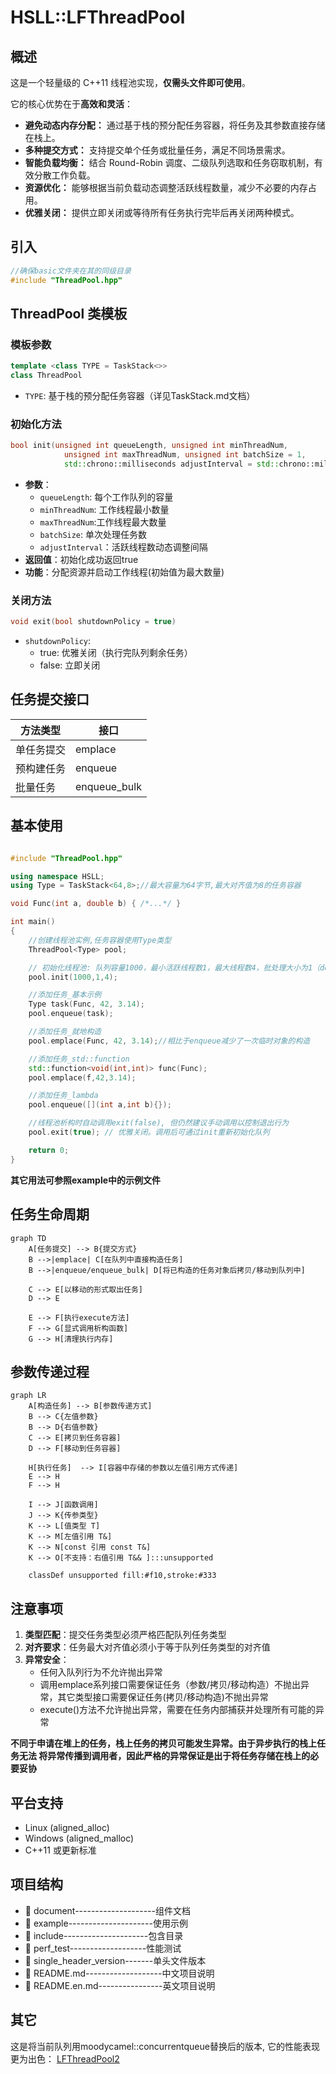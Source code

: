 # HSLL::LFThreadPool


## 概述

这是一个轻量级的 C++11 线程池实现，**仅需头文件即可使用**。

它的核心优势在于**高效和灵活**：
*   **避免动态内存分配：** 通过基于栈的预分配任务容器，将任务及其参数直接存储在栈上。
*   **多种提交方式：** 支持提交单个任务或批量任务，满足不同场景需求。
*   **智能负载均衡：** 结合 Round-Robin 调度、二级队列选取和任务窃取机制，有效分散工作负载。
*   **资源优化：** 能够根据当前负载动态调整活跃线程数量，减少不必要的内存占用。
*   **优雅关闭：** 提供立即关闭或等待所有任务执行完毕后再关闭两种模式。

## 引入
```cpp
//确保basic文件夹在其的同级目录
#include "ThreadPool.hpp"
```

## ThreadPool 类模板

### 模板参数
```cpp
template <class TYPE = TaskStack<>>
class ThreadPool
```
- `TYPE`: 基于栈的预分配任务容器（详见TaskStack.md文档）

### 初始化方法
```cpp
bool init(unsigned int queueLength, unsigned int minThreadNum,
            unsigned int maxThreadNum, unsigned int batchSize = 1,
            std::chrono::milliseconds adjustInterval = std::chrono::milliseconds(3000))
```
- **参数**：
  - `queueLength`: 每个工作队列的容量
  - `minThreadNum`: 工作线程最小数量
  - `maxThreadNum`:工作线程最大数量
  - `batchSize`: 单次处理任务数
  - `adjustInterval`：活跃线程数动态调整间隔
- **返回值**：初始化成功返回true
- **功能**：分配资源并启动工作线程(初始值为最大数量)

### 关闭方法
```cpp
void exit(bool shutdownPolicy = true)
```
- `shutdownPolicy`: 
  - true: 优雅关闭（执行完队列剩余任务）
  - false: 立即关闭

## 任务提交接口

| 方法类型      | 接口     |
|-------------|------------|
| 单任务提交    | emplace    | 
| 预构建任务   | enqueue     | 
| 批量任务     | enqueue_bulk| 


## 基本使用
```cpp

#include "ThreadPool.hpp"

using namespace HSLL;
using Type = TaskStack<64,8>;//最大容量为64字节,最大对齐值为8的任务容器

void Func(int a, double b) { /*...*/ }

int main()
{
    //创建线程池实例,任务容器使用Type类型
    ThreadPool<Type> pool;

    // 初始化线程池: 队列容量1000，最小活跃线程数1，最大线程数4，批处理大小为1（default）
    pool.init(1000,1,4); 

    //添加任务_基本示例
    Type task(Func, 42, 3.14);
    pool.enqueue(task);

    //添加任务_就地构造
    pool.emplace(Func, 42, 3.14);//相比于enqueue减少了一次临时对象的构造

    //添加任务_std::function
    std::function<void(int,int)> func(Func);
    pool.emplace(f,42,3.14);

    //添加任务_lambda
    pool.enqueue([](int a,int b){});

    //线程池析构时自动调用exit(false), 但仍然建议手动调用以控制退出行为
    pool.exit(true); // 优雅关闭。调用后可通过init重新初始化队列

    return 0;
}
```
**其它用法可参照example中的示例文件**

## 任务生命周期
```mermaid
graph TD
    A[任务提交] --> B{提交方式}
    B -->|emplace| C[在队列中直接构造任务]
    B -->|enqueue/enqueue_bulk| D[将已构造的任务对象后拷贝/移动到队列中]
    
    C --> E[以移动的形式取出任务]
    D --> E
    
    E --> F[执行execute方法]
    F --> G[显式调用析构函数]
    G --> H[清理执行内存]
```

## 参数传递过程
```mermaid
graph LR
    A[构造任务] --> B[参数传递方式]
    B --> C{左值参数}
    B --> D{右值参数}
    C --> E[拷贝到任务容器]
    D --> F[移动到任务容器]
    
    H[执行任务]  --> I[容器中存储的参数以左值引用方式传递]
    E --> H
    F --> H
    
    I --> J[函数调用]
    J --> K{传参类型}
    K --> L[值类型 T]
    K --> M[左值引用 T&]
    K --> N[const 引用 const T&]
    K --> O[不支持：右值引用 T&& ]:::unsupported
    
    classDef unsupported fill:#f10,stroke:#333
```

## 注意事项
1. **类型匹配**：提交任务类型必须严格匹配队列任务类型
2. **对齐要求**：任务最大对齐值必须小于等于队列任务类型的对齐值
3. **异常安全**：
   - 任何入队列行为不允许抛出异常
   - 调用emplace系列接口需要保证任务（参数/拷贝/移动构造）不抛出异常，其它类型接口需要保证任务(拷贝/移动构造)不抛出异常
   - execute()方法不允许抛出异常，需要在任务内部捕获并处理所有可能的异常
     
**不同于申请在堆上的任务，栈上任务的拷贝可能发生异常。由于异步执行的栈上任务无法
将异常传播到调用者，因此严格的异常保证是出于将任务存储在栈上的必要妥协**

## 平台支持
- Linux (aligned_alloc)
- Windows (aligned_malloc)
- C++11 或更新标准

## 项目结构

- 📂 document--------------------组件文档
- 📂 example---------------------使用示例
- 📂 include---------------------包含目录
- 📂 perf_test-------------------性能测试
- 📂 single_header_version-------单头文件版本
- 📄 README.md-------------------中文项目说明
- 📄 README.en.md----------------英文项目说明

## 其它

这是将当前队列用moodycamel::concurrentqueue替换后的版本, 它的性能表现更为出色：
[LFThreadPool2](https://github.com/HSLL175848494/LFThreadPool2)